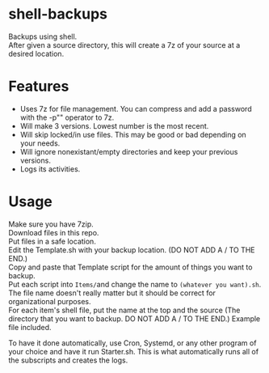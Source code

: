 # shell-backups </br>
Backups using shell. </br>
After given a source directory, this will create a 7z of your source at a desired location.</br>

# Features </br>
- Uses 7z for file management. You can compress and add a password with the -p"<password>" operator to 7z.
- Will make 3 versions. Lowest number is the most recent.
- Will skip locked/in use files. This may be good or bad depending on your needs.
- Will ignore nonexistant/empty directories and keep your previous versions.
- Logs its activities.

# Usage </br>
Make sure you have 7zip. </br>
Download files in this repo. </br>
Put files in a safe location. </br>
Edit the Template.sh with your backup location. (DO NOT ADD A / TO THE END.) </br>
Copy and paste that Template script for the amount of things you want to backup. </br>
Put each script into `Items/`and change the name to `(whatever you want).sh`. The file name doesn't really matter but it should be correct for organizational purposes. </br>
For each item's shell file, put the name at the top and the source (The directory that you want to backup. DO NOT ADD A / TO THE END.) Example file included. </br>

To have it done automatically, use Cron, Systemd, or any other program of your choice and have it run Starter.sh. This is what automatically runs all of the subscripts and creates the logs. </br>
